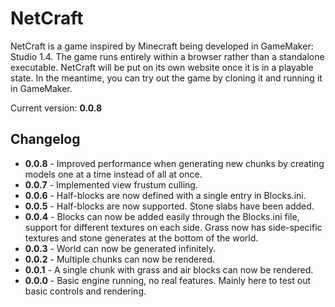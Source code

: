 # NetCraft

NetCraft is a game inspired by Minecraft being developed in GameMaker: Studio 1.4. The game runs entirely within a browser rather than a standalone executable. NetCraft will be put on its own website once it is in a playable state. In the meantime, you can try out the game by cloning it and running it in GameMaker.

Current version: **0.0.8**

## Changelog

* **0.0.8** - Improved performance when generating new chunks by creating models one at a time instead of all at once.
* **0.0.7** - Implemented view frustum culling.
* **0.0.6** - Half-blocks are now defined with a single entry in Blocks.ini.
* **0.0.5** - Half-blocks are now supported. Stone slabs have been added.
* **0.0.4** - Blocks can now be added easily through the Blocks.ini file, support for different textures on each side. Grass now has side-specific textures and stone generates at the bottom of the world.
* **0.0.3** - World can now be generated infinitely.
* **0.0.2** - Multiple chunks can now be rendered.
* **0.0.1** - A single chunk with grass and air blocks can now be rendered.
* **0.0.0** - Basic engine running, no real features. Mainly here to test out basic controls and rendering.
